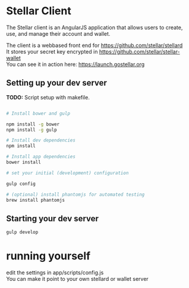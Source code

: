 # Stellar Client

The Stellar client is an AngularJS application that allows users to create, use,
and manage their account and wallet.

The client is a webbased front end for https://github.com/stellar/stellard<br>
It stores your secret key encrypted in https://github.com/stellar/stellar-wallet<br>
You can see it in action here: https://launch.gostellar.org

## Setting up your dev server
**TODO:** Script setup with makefile.

```bash

# Install bower and gulp

npm install -g bower
npm install -g gulp

# Install dev dependencies
npm install

# Install app dependencies
bower install

# set your initial (development) configuration

gulp config

# (optional) install phantomjs for automated testing
brew install phantomjs

```

## Starting your dev server

```bash
gulp develop
```

# running yourself
edit the settings in app/scripts/config.js<br>
You can make it point to your own stellard or wallet server
